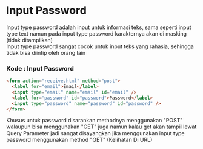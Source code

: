 # Input Password

Input type password adalah input untuk informasi teks, sama seperti input type text namun pada input type password karakternya akan di masking (tidak ditampilkan) <br>
Input type password sangat cocok untuk input teks yang rahasia, sehingga tidak bisa diintip oleh orang lain <br>

### Kode : Input Password

```html
<form action="receive.html" method="post">
  <label for="email">Email</label>
  <input type="email" name="email" id="email" />
  <label for="password" id="password">Password</label>
  <input type="password" name="password" id="password" />
</form>
```

Khusus untuk password disarankan methodnya menggunakan "POST" walaupun bisa menggunakan "GET" juga namun kalau get akan tampil lewat Query Parameter jadi sangat disayangkan jika menggunakan input type password menggunakan method "GET" (Kelihatan Di URL)
